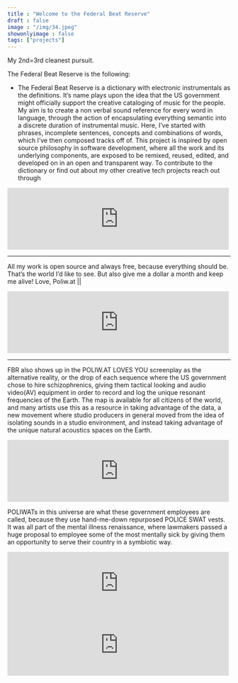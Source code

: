 ```yaml
---
title : "Welcome to the Federal Beat Reserve"
draft : false
image : "/img/34.jpeg"
showonlyimage : false
tags: ["projects"]
---
```


My 2nd=3rd cleanest pursuit.

<!--more-->

The Federal Beat Reserve is the following:

  - The Federal Beat Reserve is a dictionary with electronic instrumentals as the definitions. It’s name plays upon the idea that the US government might officially support the creative cataloging of music for the people.
My aim is to create a non verbal sound reference for every word in language, through the action of encapsulating everything semantic into a discrete duration of instrumental music. Here, I’ve started with phrases, incomplete sentences, concepts and combinations of words, which I’ve then composed tracks off of.
This project is inspired by open source philosophy in software development, where all the work and its underlying components, are exposed to be remixed, reused, edited, and developed on in an open and transparent way.
To contribute to the dictionary or find out about my other creative tech projects reach out through

<iframe src="https://archive.org/embed/FBR11CincoDeMayoInSanFrancisco" width="500" height="140" frameborder="0" webkitallowfullscreen="true" mozallowfullscreen="true" allowfullscreen></iframe>

___

All my work is open source and always free, because everything should be. That’s the world I’d like to see. But also give me a dollar a month and keep me alive! Love, Poliw.at ||

<iframe src="https://archive.org/embed/FBR-she-sitting-pretty-stems" width="500" height="140" frameborder="0" webkitallowfullscreen="true" mozallowfullscreen="true" allowfullscreen></iframe>

___
FBR also shows up in the POLIW.AT LOVES YOU screenplay as the alternative reality, or the drop of each sequence where the US government chose to hire schizophrenics, giving them tactical looking and audio video(AV) equipment in order to record and log the unique resonant frequencies of the Earth. The map is available for all citizens of the world, and many artists use this as a resource in taking advantage of the data, a new movement where studio producers in general moved from the idea of isolating sounds in a studio environment, and instead taking advantage of the unique natural acoustics spaces on the Earth.

<iframe src="https://archive.org/embed/federal-beat-reserve_201909" width="500" height="140" frameborder="0" webkitallowfullscreen="true" mozallowfullscreen="true" allowfullscreen></iframe>

POLIWATs in this universe are what these government employees are called, because they use hand-me-down repurposed POLICE SWAT vests. It was all part of the mental illness renaissance, where lawmakers passed a huge proposal to employee some of the most mentally sick by giving them an opportunity to serve their country in a symbiotic
way.           

<iframe src="https://archive.org/embed/FBR10V1MayTheFourthBeWithYouPOLIW.AT" width="500" height="140" frameborder="0" webkitallowfullscreen="true" mozallowfullscreen="true" allowfullscreen></iframe>

<iframe src="https://archive.org/embed/FBR5HappyHandsV1" width="500" height="140" frameborder="0" webkitallowfullscreen="true" mozallowfullscreen="true" allowfullscreen></iframe>
